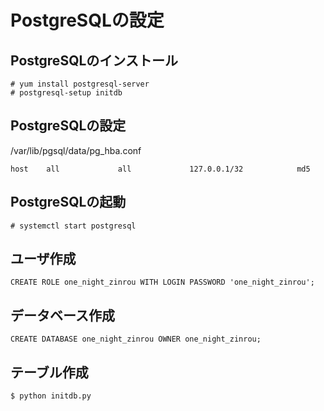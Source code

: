 # PostgreSQLの設定

## PostgreSQLのインストール
```
# yum install postgresql-server
# postgresql-setup initdb
```

## PostgreSQLの設定
/var/lib/pgsql/data/pg_hba.conf
```
host    all             all             127.0.0.1/32            md5
```

## PostgreSQLの起動
```
# systemctl start postgresql
```

## ユーザ作成
```
CREATE ROLE one_night_zinrou WITH LOGIN PASSWORD 'one_night_zinrou';
```

## データベース作成
```
CREATE DATABASE one_night_zinrou OWNER one_night_zinrou;
```

## テーブル作成
```
$ python initdb.py
```
